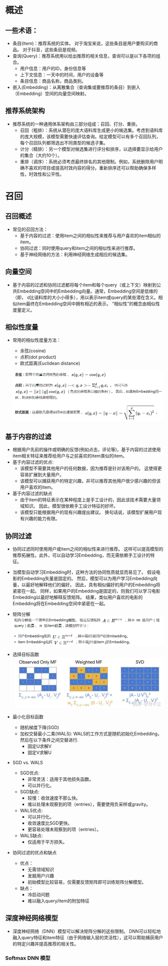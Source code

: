 # 概述

## 一些术语：

  - 条目(Item)：推荐系统的实体。 对于淘宝来说，这些条目是用户要购买的商品。 对于抖音，这些条目是视频。
  - 查询(Query)：推荐系统用以给出推荐的相关信息，查询可以是以下各项的组合。
    - 用户信息：用户的ID，身份信息等
    - 上下文信息：一天中的时间，用户的设备等
    - 条目信息：商品名称，商品类别。
  - 嵌入(Embedding)：从离散集合（查询集或要推荐的条目）到嵌入（Embedding）空间的向量空间映射。
  
## 推荐系统架构

  - 推荐系统的一种通用体系架构由三部分组成：召回、打分、重排。
    - 召回（粗排）：系统从潜在的庞大语料库生成更小的候选集。考虑到语料库的庞大规模，该模型需要快速评估查询。给定模型可以有多个召回队列，每个召回队列都筛选出不同类型的候选子集。
    - 计分（精排）：另一个模型对候选集进行评分和排序，以选择要显示给用户的集合（大约10个）。
    - 重排（调序）：系统必须考虑最终排名的其他限制。例如，系统删除用户明确不喜欢的项目或提高时效内容的得分。重新排序还可以帮助确保多样性，时效性和公平性。
    
# 召回

## 召回概述

  - 常见的召回方法：
    - 基于内容的过滤：使用item之间的相似性来推荐与用户喜欢的item相似的item。
    - 协同过滤：同时使用query和item之间的相似性来进行推荐。
    - 基于神经网络的方法：利用神经网络生成相应的候选集。
    
## 向量空间

  - 基于内容的过滤和协同过滤都将每个item和每个query（或上下文）映射到公共Embedding空间中的Embedding向量。通常，Embedding空间是低维的（即， d比语料库的大小小得多），用以表示item或query的某些潜在含义。相似item最终在Embedding空间中拥有相近的表示。 “相似性”的概念由相似性度量定义。

## 相似性度量

  - 常用的相似性度量方法：
    - 余弦(cosine)
    - 点积(dot product)
    - 欧式距离(Euclidean distance)
    
    ![相似性度量方法](./图片/相似性度量方法.PNG)
    
## 基于内容的过滤
  - 根据用户先前的操作或明确的反馈(例如点击，评论等)，基于内容的过滤使用item相关特征来推荐给用户与之前喜欢的item类似的item。
  - 基于内容过滤的优点:
    - 该模型不需要其他用户的任何数据，因为推荐是针对该用户的。 这使得更容易扩展到大量用户。
    - 该模型可以捕获用户的特定兴趣，并可以推荐其他用户很少感兴趣的但该用户喜欢的item。
  - 基于内容过滤的缺点
    - 由于item的特征表示在某种程度上是手工设计的，因此该技术需要大量领域知识。 因此，模型很依赖手工设计特征的好坏。
    - 该模型只能根据用户的现有兴趣提出建议。 换句话说，该模型扩展用户现有兴趣的能力有限。
      
## 协同过滤
  - 协同过滤同时使用用户或item之间的相似性来进行推荐。 这样可以提高模型的推荐拓展性。此外，可以自动学习Embedding，而无需依赖手工设计的特征。
  - 当模型自动学习Embedding时，这种方法的协同性质就显而易见了。 假设电影的Embedding矢量是固定的。 然后，模型可以为用户学习Embedding向量，以最好地解释他们的偏好。 因此，具有相似偏好的用户的Embedding将紧密在一起。 同样，如果用户的Embedding是固定的，则我们可以学习电影Embedding以最好地解释反馈矩阵。 结果，类似用户喜欢的电影的Embedding将在Embedding空间中紧密在一起。
  - 矩阵分解
  ![矩阵分解](./图片/矩阵分解.PNG)

  - 选择目标函数
  ![目标函数](./图片/目标函数.PNG)

  - 最小化目标函数
    - 随机梯度下降(SGD)
    - 加权交替最小二乘(WALS): WALS的工作方式是随机初始化Embedding，然后在以下条件之间交替进行.
      - 固定U求解V
      - 固定V求解U

  - SGD vs. WALS
    - SGD优点:
      - 非常灵活：适用于其他损失函数。
      - 可以并行化。
    - SGD缺点:
      - 较慢：收敛速度不那么快。
      - 难以处理未观察到的项（entries），需要使用负采样或gravity。
    - WALS优点:
      - 可以并行化。
      - 收敛速度比SGD更快。
      - 更容易处理未观察到的项（entries）。
    - WALS缺点:
      - 仅适用于平方损失。

  - 协同过滤的优点和缺点
    - 优点：
      - 无需领域知识
      - 发掘用户兴趣
      - 初始模型比较容易，仅需要反馈矩阵即可训练矩阵分解模型。
    - 缺点：
      - 冷启动问题
      - 难以融入query/item的附加特征

## 深度神经网络模型

  - 深度神经网络（DNN）模型可以解决矩阵分解的这些限制。 DNN可以轻松地融入query特征和item特征（由于网络输入层的灵活性），这可以帮助捕获用户的特定兴趣并提高推荐的相关性。
  
### Softmax DNN 模型

